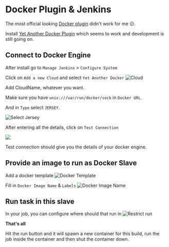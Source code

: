 # Docker Plugin & Jenkins

The most official looking [Docker plugin](https://wiki.jenkins-ci.org/display/JENKINS/Docker+Plugin) didn't work for me :confused:.

Install [Yet Another Docker Plugin](https://wiki.jenkins-ci.org/display/JENKINS/Yet+Another+Docker+Plugin) which seems to work and development is still going on.


## Connect to Docker Engine
After install go to `Manage Jenkins` > `Configure System`

Click on `Add a new Cloud` and select `Yet Another Docker`
![Cloud](https://s18.postimg.org/k5ryvz4zt/Screen_Shot_2017-05-30_at_2.33.27_PM.png)

Add CloudName, whatever you want.

Make sure you have `unix:///var/run/docker/sock` in `Docker URL`.

And in `Type` select `JERSEY`.

![Select Jersey](https://s3.postimg.org/pqkhv2ij7/jersey.png)

After entering all the details, click on `Test Connection`

![](https://s3.postimg.org/aoko3ci4z/Screen_Shot_2017-05-30_at_2.45.34_PM.png)

Test connection should give you the details of your docker engine.


## Provide an image to run as Docker Slave
Add a docker template
![Docker Template](https://s13.postimg.org/5rulxe98n/add-docker-template.png)

Fill in `Docker Image Name` & `Labels`
![Docker Image Name](https://s2.postimg.org/hu93erkg9/docker-image-name.png)


## Run task in this slave
In your job, you can configure where should that run in
![Restrict run](https://s3.postimg.org/eqgnlagdv/Screen_Shot_2017-05-30_at_3.42.01_PM.png)

**That's all**

Hit the run button and it will spawn a new container for this build, run the job inside the container and then shut the container down.